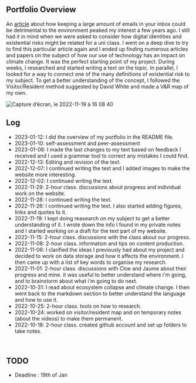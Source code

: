 ## Portfolio Overview

An [article](https://www.euronews.com/green/2020/04/22/sending-one-less-email-a-day-could-help-reduce-the-carbon-footprint-of-your-inbox) about how keeping a large amount of emails in your inbox could be detrimental to the environment peaked my interest a few years ago. I still had it in mind when we were asked to consider how digital identities and existential risks might be related for a uni class. I went on a deep dive to try to find this particular article again and I ended up finding numerous articles and papers on the subject of how our use of technology has an impact on climate change. It was the perfect starting point of my project. During weeks, I researched and started writing a text on the topic. In parallel, I looked for a way to connect one of the many definitions of existential risk to my subject. To get a better understanding of the concept, I followed the Visitor/Resident method suggested by David White and made a V&R map of my own. 

![Capture d’écran, le 2022-11-19 à 16 08 40](https://user-images.githubusercontent.com/116093725/212174909-dff16e83-18fa-471a-9afb-d1b4128e00e2.png)




## Log

- 2023-01-12: I did the overview of my portfolio in the README file.
- 2023-01-10: self-assessment and peer-assessment
- 2023-01-06: I made the last changes to my text based on feedback I received and I used a grammar tool to correct any mistakes I could find.
- 2022-12-13: Editing and revision of the text.
- 2022-12-07: I continued writing the text and I added images to make the website more interesting.
- 2022-12-02: I continued writing the text.
- 2022-11-29: 2-hour class. discussions about progress and individual work on the website.
- 2022-11-28: I continued writing the text. 
- 2022-11-26: I continued writing the text. I also started adding figures, links and quotes to it. 
- 2022-11-19: I kept doing reasearch on my subject to get a better understanding of it. I wrote down the info I found in my private notes and I started working on a draft for the text part of my website.
- 2022-11-15: 2-hour class. discussions with the class about our progress.
- 2022-11-08: 2-hour class. information and tips on content production.
- 2022-11-06: I clarified the ideas I previously had about my project and decided to work on data storage and how it affects the environment. I then came up with a list of key words to organise my research.
- 2022-11-01: 2-hour class. discussions with Cloe and Jaume about their progress and mine. it was useful to better understand where i'm going, and to brainstorm about what i'm going to do next. 
- 2022-10-31: I read about ecosystem collapse and climate change. I then went back to the markdown section to better understand the language and how to use it.
- 2022-10-25: 2-hour class. tools on how to research.
- 2022-10-24: worked on visitor/resident map and on temporary notes (about the videos) to make them permanent.
- 2022-10-18: 2-hour class. created github account and set up folders to take notes.



<br>

## TODO
- Deadline : 19th of Jan
